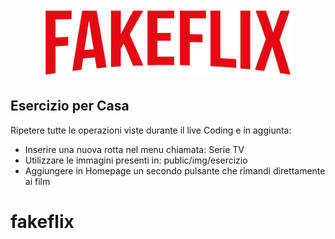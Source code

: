 <p align="center"><a href="https://laravel.com" target="_blank"><img src="public/img/logo.png" width="400" alt="Laravel Logo"></a></p>

## Esercizio per Casa

Ripetere tutte le operazioni viste durante il live Coding e in aggiunta:

-   Inserire una nuova rotta nel menu chiamata: Serie TV
-   Utilizzare le immagini presenti in: public/img/esercizio
-   Aggiungere in Homepage un secondo pulsante che rimandi direttamente ai film
# fakeflix
